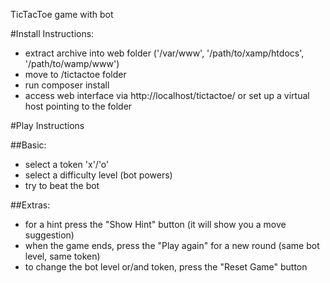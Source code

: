 
TicTacToe game with bot


#Install Instructions:
- extract archive into web folder ('/var/www', '/path/to/xamp/htdocs', '/path/to/wamp/www')
- move to /tictactoe folder
- run composer install
- access web interface via http://localhost/tictactoe/ or set up a virtual host pointing to the folder

#Play Instructions 

##Basic:
- select a token 'x'/'o'
- select a difficulty level (bot powers)
- try to beat the bot

##Extras:
- for a hint press the "Show Hint" button (it will show you a move suggestion)
- when the game ends, press the "Play again" for a new round (same bot level, same token)
- to change the bot level or/and token, press the "Reset Game" button
